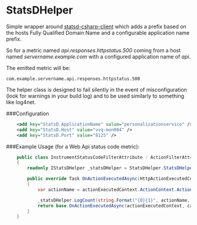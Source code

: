 # StatsDHelper

Simple wrapper around [statsd-csharp-client](https://github.com/lukevenediger/statsd-csharp-client) which adds a prefix based on the hosts Fully Qualified Domain Name and a configurable application name prefix.

So for a metric named *api.responses.httpstatus.500* coming from a host named *servername.example.com* with a configured application name of *api*.

The emitted metric will be:

```
com.example.servername.api.responses.httpstatus.500
```

The helper class is designed to fail silently in the event of misconfiguration (look for warnings in your build log) and to be used similarly to something like log4net.

###Configuration

```xml
    <add key="StatsD.ApplicationName" value="personalizationservice" />
    <add key="StatsD.Host" value="vvq-mon004" />
    <add key="StatsD.Port" value="8125" />     
```

###Example Usage (for a Web Api status code metric):

```csharp
    public class InstrumentStatusCodeFilterAttribute : ActionFilterAttribute
    {
        readonly IStatsDHelper _statsDHelper = StatsDHelper.StatsDHelper.Instance;

        public override Task OnActionExecutedAsync(HttpActionExecutedContext actionExecutedContext, CancellationToken cancellationToken)
        {
            var actionName = actionExecutedContext.ActionContext.ActionDescriptor.ActionName;

            _statsDHelper.LogCount(string.Format("{0}{1}", actionName, actionExecutedContext.Response.StatusCode));
            return base.OnActionExecutedAsync(actionExecutedContext, cancellationToken);
        }
    }
```
